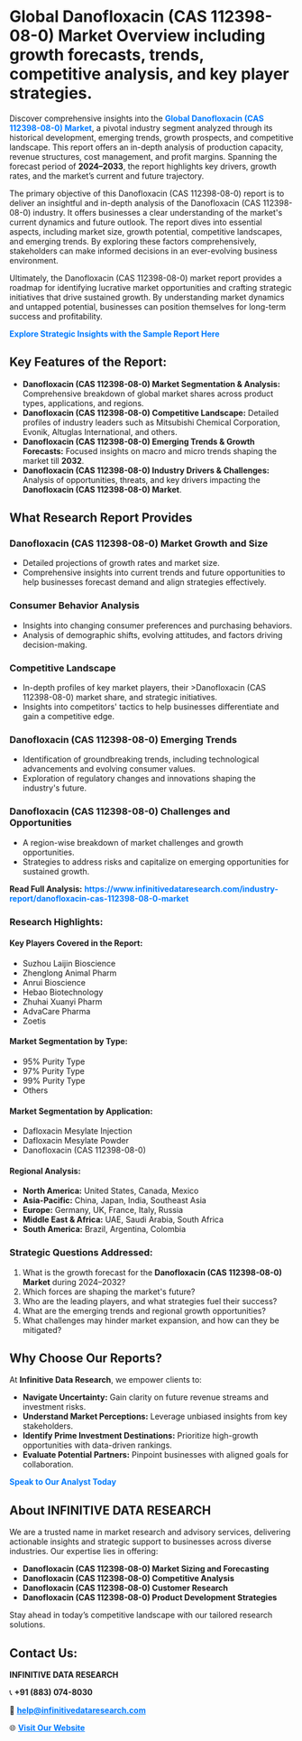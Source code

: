 <h1>Global Danofloxacin (CAS 112398-08-0) Market Overview including growth forecasts, trends, competitive analysis, and key player strategies.</h1>
<p>
Discover comprehensive insights into the 
<a href="https://www.infinitivedataresearch.com/industry-report/danofloxacin-cas-112398-08-0-market" rel="dofollow" style="color: #007BFF; text-decoration: none;"><strong>Global Danofloxacin (CAS 112398-08-0) Market</strong></a>, a pivotal industry segment analyzed through its historical development, emerging trends, growth prospects, and competitive landscape. This report offers an in-depth analysis of production capacity, revenue structures, cost management, and profit margins. Spanning the forecast period of <strong>2024–2033</strong>, the report highlights key drivers, growth rates, and the market’s current and future trajectory.
</p>
<p>
The primary objective of this Danofloxacin (CAS 112398-08-0) report is to deliver an insightful and in-depth analysis of the Danofloxacin (CAS 112398-08-0) industry. It offers businesses a clear understanding of the market's current dynamics and future outlook. The report dives into essential aspects, including market size, growth potential, competitive landscapes, and emerging trends. By exploring these factors comprehensively, stakeholders can make informed decisions in an ever-evolving business environment.
</p>
<p>
Ultimately, the Danofloxacin (CAS 112398-08-0) market report provides a roadmap for identifying lucrative market opportunities and crafting strategic initiatives that drive sustained growth. By understanding market dynamics and untapped potential, businesses can position themselves for long-term success and profitability.
</p>
<p>
<a href="https://www.infinitivedataresearch.com/request-sample/reportId=107399" style="color: #007BFF; text-decoration: none;"><strong>Explore Strategic Insights with the Sample Report Here</strong></a>
</p>

<h2>Key Features of the Report:</h2>
<ul>
<li><strong>Danofloxacin (CAS 112398-08-0) Market Segmentation & Analysis:</strong> Comprehensive breakdown of global market shares across product types, applications, and regions.</li>
<li><strong>Danofloxacin (CAS 112398-08-0) Competitive Landscape:</strong> Detailed profiles of industry leaders such as Mitsubishi Chemical Corporation, Evonik, Altuglas International, and others.</li>
<li><strong>Danofloxacin (CAS 112398-08-0) Emerging Trends & Growth Forecasts:</strong> Focused insights on macro and micro trends shaping the market till <strong>2032</strong>.</li>
<li><strong>Danofloxacin (CAS 112398-08-0) Industry Drivers & Challenges:</strong> Analysis of opportunities, threats, and key drivers impacting the <strong>Danofloxacin (CAS 112398-08-0) Market</strong>.</li>
</ul>

<h2>What Research Report Provides</h2>
<h3>Danofloxacin (CAS 112398-08-0) Market Growth and Size</h3>
<ul>
<li>Detailed projections of growth rates and market size.</li>
<li>Comprehensive insights into current trends and future opportunities to help businesses forecast demand and align strategies effectively.</li>
</ul>

<h3>Consumer Behavior Analysis</h3>
<ul>
<li>Insights into changing consumer preferences and purchasing behaviors.</li>
<li>Analysis of demographic shifts, evolving attitudes, and factors driving decision-making.</li>
</ul>

<h3>Competitive Landscape</h3>
<ul>
<li>In-depth profiles of key market players, their >Danofloxacin (CAS 112398-08-0) market share, and strategic initiatives.</li>
<li>Insights into competitors' tactics to help businesses differentiate and gain a competitive edge.</li>
</ul>

<h3>Danofloxacin (CAS 112398-08-0) Emerging Trends</h3>
<ul>
<li>Identification of groundbreaking trends, including technological advancements and evolving consumer values.</li>
<li>Exploration of regulatory changes and innovations shaping the industry's future.</li>
</ul>

<h3>Danofloxacin (CAS 112398-08-0) Challenges and Opportunities</h3>
<ul>
<li>A region-wise breakdown of market challenges and growth opportunities.</li>
<li>Strategies to address risks and capitalize on emerging opportunities for sustained growth.</li>
</ul>
<p><strong>Read Full Analysis:</strong> <a href="https://www.infinitivedataresearch.com/industry-report/danofloxacin-cas-112398-08-0-market" rel="dofollow" style="color: #007BFF; text-decoration: none;"><strong>https://www.infinitivedataresearch.com/industry-report/danofloxacin-cas-112398-08-0-market</strong></a></p>
<h3>Research Highlights:</h3>
<h4>Key Players Covered in the Report:</h4>
<ul><li>Suzhou Laijin Bioscience</li><li>Zhenglong Animal Pharm</li><li>Anrui Bioscience</li><li>Hebao Biotechnology</li><li>Zhuhai Xuanyi Pharm</li><li>AdvaCare Pharma</li><li>Zoetis</li></ul>
<h4>Market Segmentation by Type:</h4>
<ul><li>95% Purity Type</li><li>97% Purity Type</li><li>99% Purity Type</li><li>Others</li></ul>
<h4>Market Segmentation by Application:</h4>
<ul><li>Dafloxacin Mesylate Injection</li><li>Dafloxacin Mesylate Powder</li><li>Danofloxacin (CAS 112398-08-0)</li></ul>

<h4>Regional Analysis:</h4>
<ul>
<li><strong>North America:</strong> United States, Canada, Mexico</li>
<li><strong>Asia-Pacific:</strong> China, Japan, India, Southeast Asia</li>
<li><strong>Europe:</strong> Germany, UK, France, Italy, Russia</li>
<li><strong>Middle East & Africa:</strong> UAE, Saudi Arabia, South Africa</li>
<li><strong>South America:</strong> Brazil, Argentina, Colombia</li>
</ul>

<h3>Strategic Questions Addressed:</h3>
<ol>
<li>What is the growth forecast for the <strong>Danofloxacin (CAS 112398-08-0) Market</strong> during 2024–2032?</li>
<li>Which forces are shaping the market's future?</li>
<li>Who are the leading players, and what strategies fuel their success?</li>
<li>What are the emerging trends and regional growth opportunities?</li>
<li>What challenges may hinder market expansion, and how can they be mitigated?</li>
</ol>

<h2>Why Choose Our Reports?</h2>
<p>At <strong>Infinitive Data Research</strong>, we empower clients to:</p>
<ul>
<li><strong>Navigate Uncertainty:</strong> Gain clarity on future revenue streams and investment risks.</li>
<li><strong>Understand Market Perceptions:</strong> Leverage unbiased insights from key stakeholders.</li>
<li><strong>Identify Prime Investment Destinations:</strong> Prioritize high-growth opportunities with data-driven rankings.</li>
<li><strong>Evaluate Potential Partners:</strong> Pinpoint businesses with aligned goals for collaboration.</li>
</ul>
<p><a href="https://www.infinitivedataresearch.com/industry-report/danofloxacin-cas-112398-08-0-market" rel="dofollow" style="color: #007BFF; text-decoration: none;"><strong>Speak to Our Analyst Today</strong></a></p>

<h2>About INFINITIVE DATA RESEARCH</h2>
<p>We are a trusted name in market research and advisory services, delivering actionable insights and strategic support to businesses across diverse industries. Our expertise lies in offering:</p>
<ul>
<li><strong>Danofloxacin (CAS 112398-08-0) Market Sizing and Forecasting</strong></li>
<li><strong>Danofloxacin (CAS 112398-08-0) Competitive Analysis</strong></li>
<li><strong>Danofloxacin (CAS 112398-08-0) Customer Research</strong></li>
<li><strong>Danofloxacin (CAS 112398-08-0) Product Development Strategies</strong></li>
</ul>
<p>Stay ahead in today’s competitive landscape with our tailored research solutions.</p>

<h2>Contact Us:</h2>
<p><strong>INFINITIVE DATA RESEARCH</strong></p>
<p>📞 <strong>+91 (883) 074-8030</strong></p>
<p>📧 <strong><a href="mailto:help@infinitivedataresearch.com" style="color: #007BFF;">help@infinitivedataresearch.com</a></strong></p>
<p>🌐 <strong><a href="https://www.infinitivedataresearch.com" rel="dofollow" style="color: #007BFF;">Visit Our Website</a></strong></p>